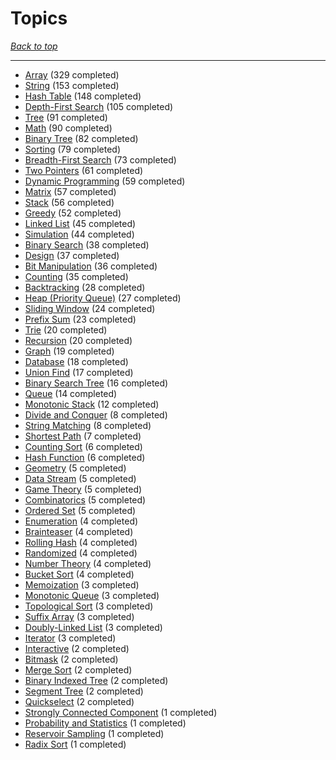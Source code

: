# Topics

*[Back to top](<../README.md>)*

------

- [Array](<by_topic/Array.md>) (329 completed)
- [String](<by_topic/String.md>) (153 completed)
- [Hash Table](<by_topic/Hash Table.md>) (148 completed)
- [Depth-First Search](<by_topic/Depth-First Search.md>) (105 completed)
- [Tree](<by_topic/Tree.md>) (91 completed)
- [Math](<by_topic/Math.md>) (90 completed)
- [Binary Tree](<by_topic/Binary Tree.md>) (82 completed)
- [Sorting](<by_topic/Sorting.md>) (79 completed)
- [Breadth-First Search](<by_topic/Breadth-First Search.md>) (73 completed)
- [Two Pointers](<by_topic/Two Pointers.md>) (61 completed)
- [Dynamic Programming](<by_topic/Dynamic Programming.md>) (59 completed)
- [Matrix](<by_topic/Matrix.md>) (57 completed)
- [Stack](<by_topic/Stack.md>) (56 completed)
- [Greedy](<by_topic/Greedy.md>) (52 completed)
- [Linked List](<by_topic/Linked List.md>) (45 completed)
- [Simulation](<by_topic/Simulation.md>) (44 completed)
- [Binary Search](<by_topic/Binary Search.md>) (38 completed)
- [Design](<by_topic/Design.md>) (37 completed)
- [Bit Manipulation](<by_topic/Bit Manipulation.md>) (36 completed)
- [Counting](<by_topic/Counting.md>) (35 completed)
- [Backtracking](<by_topic/Backtracking.md>) (28 completed)
- [Heap (Priority Queue)](<by_topic/Heap (Priority Queue).md>) (27 completed)
- [Sliding Window](<by_topic/Sliding Window.md>) (24 completed)
- [Prefix Sum](<by_topic/Prefix Sum.md>) (23 completed)
- [Trie](<by_topic/Trie.md>) (20 completed)
- [Recursion](<by_topic/Recursion.md>) (20 completed)
- [Graph](<by_topic/Graph.md>) (19 completed)
- [Database](<by_topic/Database.md>) (18 completed)
- [Union Find](<by_topic/Union Find.md>) (17 completed)
- [Binary Search Tree](<by_topic/Binary Search Tree.md>) (16 completed)
- [Queue](<by_topic/Queue.md>) (14 completed)
- [Monotonic Stack](<by_topic/Monotonic Stack.md>) (12 completed)
- [Divide and Conquer](<by_topic/Divide and Conquer.md>) (8 completed)
- [String Matching](<by_topic/String Matching.md>) (8 completed)
- [Shortest Path](<by_topic/Shortest Path.md>) (7 completed)
- [Counting Sort](<by_topic/Counting Sort.md>) (6 completed)
- [Hash Function](<by_topic/Hash Function.md>) (6 completed)
- [Geometry](<by_topic/Geometry.md>) (5 completed)
- [Data Stream](<by_topic/Data Stream.md>) (5 completed)
- [Game Theory](<by_topic/Game Theory.md>) (5 completed)
- [Combinatorics](<by_topic/Combinatorics.md>) (5 completed)
- [Ordered Set](<by_topic/Ordered Set.md>) (5 completed)
- [Enumeration](<by_topic/Enumeration.md>) (4 completed)
- [Brainteaser](<by_topic/Brainteaser.md>) (4 completed)
- [Rolling Hash](<by_topic/Rolling Hash.md>) (4 completed)
- [Randomized](<by_topic/Randomized.md>) (4 completed)
- [Number Theory](<by_topic/Number Theory.md>) (4 completed)
- [Bucket Sort](<by_topic/Bucket Sort.md>) (4 completed)
- [Memoization](<by_topic/Memoization.md>) (3 completed)
- [Monotonic Queue](<by_topic/Monotonic Queue.md>) (3 completed)
- [Topological Sort](<by_topic/Topological Sort.md>) (3 completed)
- [Suffix Array](<by_topic/Suffix Array.md>) (3 completed)
- [Doubly-Linked List](<by_topic/Doubly-Linked List.md>) (3 completed)
- [Iterator](<by_topic/Iterator.md>) (3 completed)
- [Interactive](<by_topic/Interactive.md>) (2 completed)
- [Bitmask](<by_topic/Bitmask.md>) (2 completed)
- [Merge Sort](<by_topic/Merge Sort.md>) (2 completed)
- [Binary Indexed Tree](<by_topic/Binary Indexed Tree.md>) (2 completed)
- [Segment Tree](<by_topic/Segment Tree.md>) (2 completed)
- [Quickselect](<by_topic/Quickselect.md>) (2 completed)
- [Strongly Connected Component](<by_topic/Strongly Connected Component.md>) (1 completed)
- [Probability and Statistics](<by_topic/Probability and Statistics.md>) (1 completed)
- [Reservoir Sampling](<by_topic/Reservoir Sampling.md>) (1 completed)
- [Radix Sort](<by_topic/Radix Sort.md>) (1 completed)

